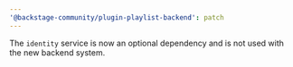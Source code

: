 ```yaml
---
'@backstage-community/plugin-playlist-backend': patch
---
```


The `identity` service is now an optional dependency and is not used with the new backend system.
